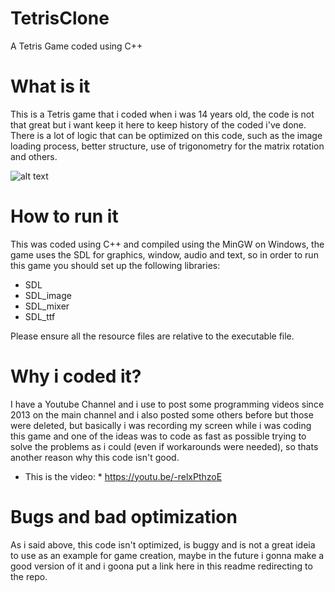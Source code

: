# TetrisClone
A Tetris Game coded using C++

# What is it
This is a Tetris game that i coded when i was 14 years old, the code is not that great but i want keep it here to keep history of the coded i've done.
There is a lot of logic that can be optimized on this code, such as the image loading process, better structure, use of trigonometry for the matrix rotation and others.

![alt text](screnshots/Screenshot_167.png)

# How to run it
This was coded using C++ and compiled using the MinGW on Windows, the game uses the SDL for graphics, window, audio and text, so in order to run this game you should set up the following libraries:

- SDL
- SDL_image
- SDL_mixer
- SDL_ttf

Please ensure all the resource files are relative to the executable file.

# Why i coded it?
I have a Youtube Channel and i use to post some programming videos since 2013 on the main channel and i also posted some others before but those were deleted, but basically
i was recording my screen while i was coding this game and one of the ideas was to code as fast as possible trying to solve the problems as i could (even if workarounds were needed), so thats another reason why this code isn't good.

* This is the video: * https://youtu.be/-relxPthzoE

# Bugs and bad optimization
As i said above, this code isn't optimized, is buggy and is not a great ideia to use as an example for game creation, maybe in the future i gonna make a good version of it and i goona put a link here in this readme redirecting to the repo.